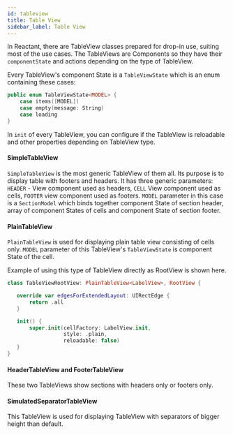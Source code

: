 ```yaml
---
id: tableview
title: Table View
sidebar_label: Table View
---
```

In Reactant, there are TableView classes prepared for drop-in use, suiting most of the use cases. The TableViews are Components so they have their `componentState` and actions depending on the type of TableView.

Every TableView's component State is a `TableViewState` which is an enum containing these cases:
```swift
public enum TableViewState<MODEL> {
    case items([MODEL])
    case empty(message: String)
    case loading
}
```

In `init` of every TableView, you can configure if the TableView is reloadable and other properties depending on TableView type.

#### SimpleTableView
 `SimpleTableView` is the most generic TableView of them all. Its purpose is to display table with footers and headers. It has three generic parameters: `HEADER` - View component used as headers, `CELL` View component used as cells, `FOOTER` view component used as footers. `MODEL` parameter in this case is a `SectionModel` which binds together component State of section header, array of component States of cells and component State of section footer.

#### PlainTableView
 `PlainTableView` is used for displaying plain table view consisting of cells only. `MODEL` parameter of this TableView's `TableViewState` is component State of the cell.

 Example of using this type of TableView directly as RootView is shown here.
 ```swift
 class TableViewRootView: PlainTableView<LabelView>, RootView {

    override var edgesForExtendedLayout: UIRectEdge {
        return .all
    }

    init() {
        super.init(cellFactory: LabelView.init,
                   style: .plain,
                   reloadable: false)
    }
}
```

#### HeaderTableView and FooterTableView
These two TableViews show sections with headers only or footers only.

#### SimulatedSeparatorTableView
This TableView is used for displaying TableView with separators of bigger height than default.
